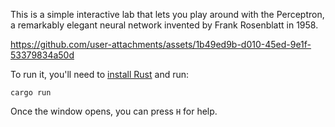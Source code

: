 This is a simple interactive lab that lets you play around with the
Perceptron, a remarkably elegant neural network invented by
Frank Rosenblatt in 1958.

https://github.com/user-attachments/assets/1b49ed9b-d010-45ed-9e1f-53379834a50d

To run it, you'll need to [install Rust](https://www.rust-lang.org/tools/install)
and run:

```
cargo run
```

Once the window opens, you can press `H` for help.

